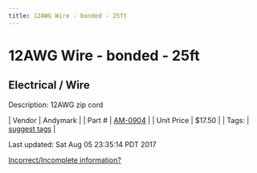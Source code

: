 ```yaml
---
title: 12AWG Wire - bonded - 25ft
---
```


# 12AWG Wire - bonded - 25ft
## Electrical / Wire
Description: 	12AWG zip cord 

| Vendor | Andymark | 
| Part # | [AM-0904](http://www.andymark.com/product-p/am-0904.htm) | 
| Unit Price | $17.50 | 
| Tags: | [suggest tags](https://docs.google.com/forms/d/e/1FAIpQLSeWyY8v3RgOty-MyWmh9U0iivNYN_molChYyS-0U-o-kOAv_g/viewform) | 

Last updated: Sat Aug 05 23:35:14 PDT 2017

 [Incorrect/Incomplete information?](https://docs.google.com/forms/d/e/1FAIpQLSeWyY8v3RgOty-MyWmh9U0iivNYN_molChYyS-0U-o-kOAv_g/viewform)